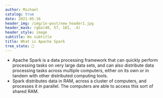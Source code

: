 ```yaml
---
author: Michael
catalog: true
date: 2021-05-16
header_img: /img/in-post/new_header1.jpg
header_mask: rgba(40, 57, 101, .4)
header_style: image
subtitle: No subtitle
title: What is Apache Spark
tree_state: 🌱
---
```


- Apache Spark is a data processing framework that can quickly perform processing tasks on very large data sets, and can also distribute data processing tasks across multiple computers, either on its own or in tandem with other distributed computing tools.
- Spark distributes data in RAM, across a cluster of computers, and processes it in parallel. The computers are able to access this sort of shared RAM.
